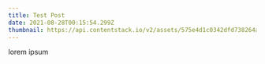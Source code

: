 ```yaml
---
title: Test Post
date: 2021-08-28T00:15:54.299Z
thumbnail: https://api.contentstack.io/v2/assets/575e4d1c0342dfd738264a1f/download?uid=bltada7771f270d08f6
---
```

lorem ipsum